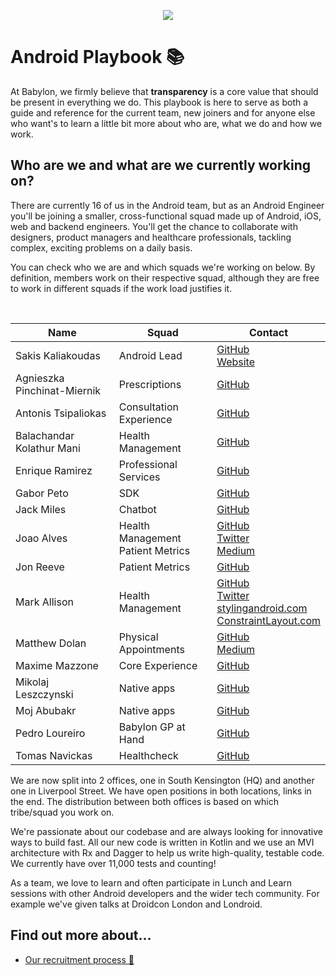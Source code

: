 <p align="center">
<img src="logo.png">
</p>


Android Playbook 📚
==================================

At Babylon, we firmly believe that **transparency** is a core value that should be present in everything we do. This playbook is here to serve as both a guide and reference for the current team, new joiners and for anyone else who want's to learn a little bit more about who are, what we do and how we work.

## Who are we and what are we currently working on?

There are currently 16 of us in the Android team, but as an Android Engineer you'll be joining a smaller, 
cross-functional squad made up of Android, iOS, web and backend engineers.  You'll get the chance to collaborate with designers, product managers and healthcare professionals, tackling complex, exciting problems on a daily basis. 

You can check who we are and which squads we're working on below. By definition, members work on their respective squad, although they are free to work in different squads if the work load justifies it. 

<br>

| Name                          | Squad             | Contact                                  |
|-------------------------------|-------------------|------------------------------------------|
| Sakis Kaliakoudas             | Android Lead                         | [GitHub](https://github.com/athkalia) <br> [Website](http://www.sakiskaliakoudas.com)|
| Agnieszka Pinchinat-Miernik   | Prescriptions                        | [GitHub](https://github.com/alpm)  
| Antonis Tsipaliokas           | Consultation Experience              | [GitHub](https://github.com/kokeroulis) |
| Balachandar Kolathur Mani     | Health Management                    | [GitHub](https://github.com/balachandarlinks) |
| Enrique Ramirez               | Professional Services                | [GitHub](https://github.com/kikermo) |
| Gabor Peto                    | SDK                                  | [GitHub](https://github.com/GaborPeto) |
| Jack Miles                    | Chatbot                              | [GitHub](https://github.com/JEKMiles) |
| Joao Alves                    | Health Management<br>Patient Metrics | [GitHub](https://github.com/jcmsalves)  <br> [Twitter](https://twitter.com/jcmsalves) <br> [Medium](https://medium.com/@jcmsalves) |
| Jon Reeve                     | Patient Metrics                      | [GitHub](https://github.com/jonreeve) |
| Mark Allison                  | Health Management                    | [GitHub](https://github.com/StylingAndroid) <br> [Twitter](https://twitter.com/MarkIAllison) <br> [stylingandroid.com](https://blog.stylingandroid.com) <br> [ConstraintLayout.com](https://constraintlayout.com/) |
| Matthew Dolan                 | Physical Appointments                | [GitHub](https://github.com/mattmook) <br> [Medium](https://medium.com/@appmattus) |
| Maxime Mazzone                | Core Experience                      | [GitHub](https://github.com/mazzonem) |
| Mikolaj Leszczynski           | Native apps                          | [GitHub](https://github.com/Rosomack) |
| Moj Abubakr                   | Native apps                          | [GitHub](https://github.com/MojRoid) |
| Pedro Loureiro                | Babylon GP at Hand                   | [GitHub](https://github.com/pedroql) |
| Tomas Navickas                | Healthcheck                          | [GitHub](https://github.com/iTomkinas) |


We are now split into 2 offices, one in South Kensington (HQ) and another one in Liverpool Street. We have open positions in both locations, links in the end. The distribution between both offices is based on which tribe/squad you work on.

We're passionate about our codebase and are always looking for innovative ways to build fast.  All our new code is written in Kotlin and we use an MVI architecture with Rx and Dagger to help us write high-quality, testable code. We currently have over 11,000 tests and counting!

As a team, we love to learn and often participate in Lunch and Learn sessions with other Android developers and the wider tech community. For example we've given talks at Droidcon London and Londroid.

## Find out more about...

- [Our recruitment process 📝](/recruitment/README.md)